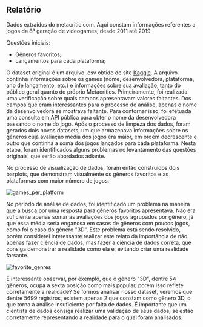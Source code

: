 ## Relatório

Dados extraídos do metacritic.com.
Aqui constam informações referentes a jogos da 8ª geração de videogames, desde 2011 até 2019.

Questões iniciais: 

- Gêneros favoritos;
- Lançamentos para cada plataforma;

O dataset original é um arquivo .csv obtido do site [Kaggle](https://www.kaggle.com/). A arquivo continha informações sobre os games (nome, desenvolvedora, plataforma, ano de lançamento, etc.) e informações sobre sua avaliação, tanto do público geral quanto do próprio Metacritics. Primeiramente, foi realizada uma verificação sobre quais campos apresentavam valores faltantes. Dos campos que eram interessantes para o processo de análise, apenas o nome da desenvolvedora se mostrava faltante. Para contornar isso, foi efetuada uma consulta em API pública para obter o nome da desenvolvedora passando o nome do jogo. Após o processo de limpeza dos dados, foram gerados dois novos datasets, um que armazenava informações sobre os gêneros cuja avaliação média dos jogos era maior, em ordem decrescente e outro que continha a soma dos jogos lançados para cada plataforma. Nesta etapa, foram identificados alguns problemas no levantamento das questões originais, que serão abordados adiante.

No processo de visualização de dados, foram então construídos dois barplots, que demonstram visualmente os gêneros favoritos e as plataformas com maior número de jogos.

![games_per_platform](https://github.com/guilhermesam/data-science/blob/master/projects/metacritic-2011_2019/images/games_per_platform.jpg)

No período de análise de dados, foi identificado um problema na maneira que a busca por uma resposta para gêneros favoritos apresentava. Não era suficiente apenas somar as avaliações dos jogos agrupados por gênero, já que essa média seria enganosa em casos de gêneros com poucos jogos, como foi o caso do gênero "3D". Este problema está sendo resolvido, porém considerei interessante realizar este relato da importância de não apenas fazer ciência de dados, mas fazer a ciência de dados correta, que consiga demonstrar a realidade como ela é, evitando criar uma realidade farsante.

![favorite_genres](https://github.com/guilhermesam/data-science/blob/master/projects/metacritic-2011_2019/images/favorite_genres.jpg)

É interessante observar, por exemplo, que o gênero "3D", dentre 54 gêneros, ocupa a sexta posição como mais popular, porém isso reflete corretamente a realidade? Se formos analisar nosso dataset, veremos que dentre 5699 registros, existem apenas 2 que constam como gênero 3D, o que torna a análise insuficiente por falta de dados. É importante que um cientista de dados consiga realizar uma validação de seus dados, se estão corretamente representando a realidade para o qual foram analisados.
